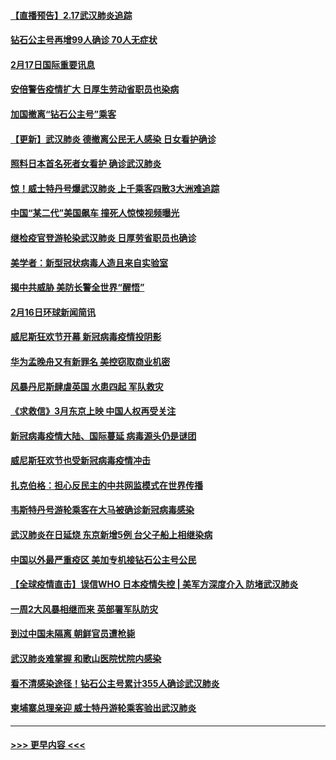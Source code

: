 #### [【直播预告】2.17武汉肺炎追踪](../pages/prog202/a102779191.md?t=02172144) 
#### [钻石公主号再增99人确诊 70人无症状](../pages/prog202/a102779137.md?t=02172144) 
#### [2月17日国际重要讯息](../pages/prog202/a102779069.md?t=02172144) 
#### [安倍警告疫情扩大 日厚生劳动省职员也染病](../pages/prog202/a102779077.md?t=02172144) 
#### [加国撤离“钻石公主号”乘客](../pages/prog202/a102779071.md?t=02172144) 
#### [【更新】武汉肺炎 德撤离公民无人感染 日女看护确诊](../pages/prog202/a102770740.md?t=02172144) 
#### [照料日本首名死者女看护 确诊武汉肺炎](../pages/prog202/a102778947.md?t=02172144) 
#### [惊！威士特丹号爆武汉肺炎 上千乘客四散3大洲难追踪](../pages/prog202/a102778921.md?t=02172144) 
#### [中国“某二代”美国飙车 撞死人惊悚视频曝光](../pages/prog202/a102778919.md?t=02172144) 
#### [继检疫官登游轮染武汉肺炎 日厚劳省职员也确诊](../pages/prog202/a102778913.md?t=02172144) 
#### [美学者：新型冠状病毒人造且来自实验室](../pages/prog202/a102778911.md?t=02172144) 
#### [揭中共威胁 美防长警全世界“醒悟”](../pages/prog202/a102778738.md?t=02172144) 
#### [2月16日环球新闻简讯](../pages/prog202/a102778702.md?t=02172144) 
#### [威尼斯狂欢节开幕 新冠病毒疫情投阴影](../pages/prog202/a102778707.md?t=02172144) 
#### [华为孟晚舟又有新罪名 美控窃取商业机密](../pages/prog202/a102778677.md?t=02172144) 
#### [风暴丹尼斯肆虐英国 水患四起 军队救灾](../pages/prog202/a102778679.md?t=02172144) 
#### [《求救信》3月东京上映 中国人权再受关注](../pages/prog202/a102778650.md?t=02172144) 
#### [新冠病毒疫情大陆、国际蔓延 病毒源头仍是谜团](../pages/prog202/a102778602.md?t=02172144) 
#### [威尼斯狂欢节也受新冠病毒疫情冲击](../pages/prog202/a102778596.md?t=02172144) 
#### [扎克伯格：担心反民主的中共网监模式在世界传播](../pages/prog202/a102778585.md?t=02172144) 
#### [韦斯特丹号游轮乘客在大马被确诊新冠病毒感染](../pages/prog202/a102778559.md?t=02172144) 
#### [武汉肺炎在日延烧 东京新增5例 台父子船上相继染病](../pages/prog202/a102778538.md?t=02172144) 
#### [中国以外最严重疫区 美加专机接钻石公主号公民](../pages/prog202/a102778473.md?t=02172144) 
#### [【全球疫情直击】误信WHO 日本疫情失控 | 美军方深度介入 防堵武汉肺炎](../pages/prog202/a102778478.md?t=02172144) 
#### [一周2大风暴相继而来 英部署军队防灾](../pages/prog202/a102778447.md?t=02172144) 
#### [到过中国未隔离 朝鲜官员遭枪毙](../pages/prog202/a102778383.md?t=02172144) 
#### [武汉肺炎难掌握 和歌山医院忧院内感染](../pages/prog202/a102778376.md?t=02172144) 
#### [看不清感染途径！钻石公主号累计355人确诊武汉肺炎](../pages/prog202/a102778335.md?t=02172144) 
#### [柬埔寨总理亲迎 威士特丹游轮乘客验出武汉肺炎](../pages/prog202/a102777842.md?t=02172144) 

----
#### [ >>> 更早内容 <<< ](../indexes/prog202-earlier.md)
